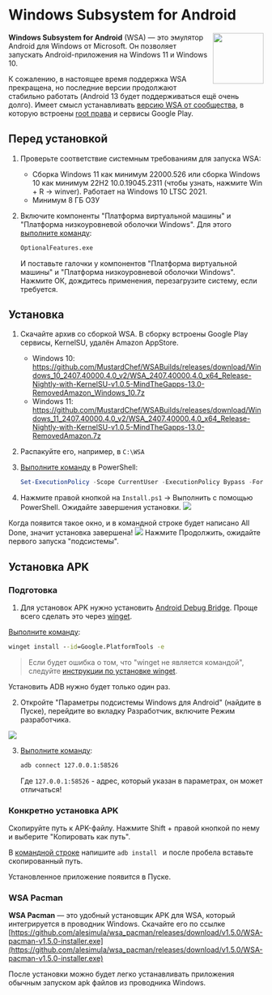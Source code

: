 # Windows Subsystem for Android

<img src="/img/logo/wsa.png" style="float: right" width="100px">

**Windows Subsystem for Android** (WSA) — это эмулятор Android для Windows от Microsoft. Он позволяет запускать Android-приложения на Windows 11 и Windows 10.

К сожалению, в настоящее время поддержка WSA прекращена, но последние версии продолжают стабильно работать (Android 13 будет поддерживаться ещё очень долго). Имеет смысл устанавливать [версию WSA от сообщества](https://github.com/MustardChef/WSABuilds), в которую встроены [root права](/android/root) и сервисы Google Play.

## Перед установкой
1. Проверьте соответствие системным требованиям для запуска WSA:
    - Сборка Windows 11 как минимум 22000.526 или сборка Windows 10 как минимум 22H2 10.0.19045.2311 (чтобы узнать, нажмите Win + R -> winver). Работает на Windows 10 LTSC 2021.
    - Минимум 8 ГБ ОЗУ

2. Включите компоненты "Платформа виртуальной машины" и "Платформа низкоуровневой оболочки Windows". Для этого [выполните команду](/windows/run):
    ```bat
    OptionalFeatures.exe
    ```
    И поставьте галочки у компонентов "Платформа виртуальной машины" и "Платформа низкоуровневой оболочки Windows". Нажмите ОК, дождитесь применения, перезагрузите систему, если требуется.

## Установка
1. Скачайте архив со сборкой WSA. В сборку встроены Google Play сервисы, KernelSU, удалён Amazon AppStore.
    - Windows 10: https://github.com/MustardChef/WSABuilds/releases/download/Windows_10_2407.40000.4.0_v2/WSA_2407.40000.4.0_x64_Release-Nightly-with-KernelSU-v1.0.5-MindTheGapps-13.0-RemovedAmazon_Windows_10.7z
    - Windows 11: https://github.com/MustardChef/WSABuilds/releases/download/Windows_11_2407.40000.4.0_v2/WSA_2407.40000.4.0_x64_Release-Nightly-with-KernelSU-v1.0.5-MindTheGapps-13.0-RemovedAmazon.7z

2. Распакуйте его, например, в `C:\WSA`

3. [Выполните команду](/windows/run) в PowerShell:
    ```powershell
    Set-ExecutionPolicy -Scope CurrentUser -ExecutionPolicy Bypass -Force;
    ```
4. Нажмите правой кнопкой на `Install.ps1` -> Выполнить с помощью PowerShell. Ожидайте завершения установки.
    <img src="/img/windows/wsa/1.png">

Когда появится такое окно, и в командной строке будет написано All Done, значит установка завершена!
<img src="/img/windows/wsa/2.png">
Нажмите Продолжить, ожидайте первого запуска "подсистемы".

## Установка APK
### Подготовка
1. Для установок APK нужно установить [Android Debug Bridge](https://ru.wikipedia.org/wiki/Android_Debug_Bridge). Проще всего сделать это через [winget](/apps/winget).

[Выполните команду](/windows/run):
```bat
winget install --id=Google.PlatformTools -e
```
> Если будет ошибка о том, что "winget не является командой", следуйте [инструкции по установке winget](/apps/winget).

Установить ADB нужно будет только один раз.

2. Откройте "Параметры подсистемы Windows для Android" (найдите в Пуске), перейдите во вкладку Разработчик, включите Режим разработчика.
<img src="/img/windows/wsa/3.png">

3. [Выполните команду](/windows/run):
    ```bat
    adb connect 127.0.0.1:58526
    ```
    Где `127.0.0.1:58526` - адрес, который указан в параметрах, он может отличаться!

### Конкретно установка APK

Скопируйте путь к APK-файлу. Нажмите Shift + правой кнопкой по нему и выберите "Копировать как путь".

В [командной строке](/windows/run) напишите `adb install ` и после пробела вставьте скопированный путь.

Установленное приложение появится в Пуске.

### WSA Pacman
**WSA Pacman** — это удобный установщик APK для WSA, который интегрируется в проводник Windows.
Скачайте его по ссылке [https://github.com/alesimula/wsa_pacman/releases/download/v1.5.0/WSA-pacman-v1.5.0-installer.exe](https://github.com/alesimula/wsa_pacman/releases/download/v1.5.0/WSA-pacman-v1.5.0-installer.exe)

После установки можно будет легко устанавливать приложения обычным запуском apk файлов из проводника Windows.